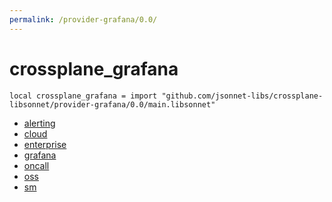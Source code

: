 ```yaml
---
permalink: /provider-grafana/0.0/
---
```


# crossplane_grafana

```jsonnet
local crossplane_grafana = import "github.com/jsonnet-libs/crossplane-libsonnet/provider-grafana/0.0/main.libsonnet"
```



* [alerting](alerting/index.md)
* [cloud](cloud/index.md)
* [enterprise](enterprise/index.md)
* [grafana](grafana/index.md)
* [oncall](oncall/index.md)
* [oss](oss/index.md)
* [sm](sm/index.md)